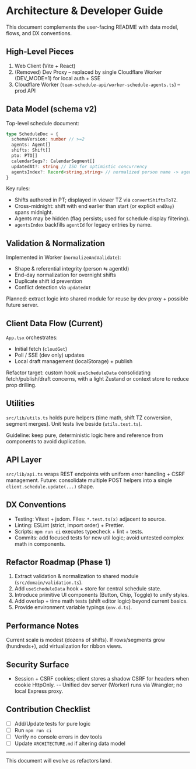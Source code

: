 # Architecture & Developer Guide

This document complements the user-facing README with data model, flows, and DX conventions.

## High-Level Pieces

1. Web Client (Vite + React)
2. (Removed) Dev Proxy – replaced by single Cloudflare Worker (DEV_MODE=1) for local auth + SSE
3. Cloudflare Worker (`team-schedule-api/worker-schedule-agents.ts`) – prod API

## Data Model (schema v2)

Top-level schedule document:
```ts
type ScheduleDoc = {
  schemaVersion: number // >=2
  agents: Agent[]
  shifts: Shift[]
  pto: PTO[]
  calendarSegs?: CalendarSegment[]
  updatedAt?: string // ISO for optimistic concurrency
  agentsIndex?: Record<string,string> // normalized person name -> agentId
}
```

Key rules:
- Shifts authored in PT; displayed in viewer TZ via `convertShiftsToTZ`.
- Cross-midnight: shift with end earlier than start (or explicit `endDay`) spans midnight.
- Agents may be hidden (flag persists; used for schedule display filtering).
- `agentsIndex` backfills `agentId` for legacy entries by name.

## Validation & Normalization

Implemented in Worker (`normalizeAndValidate`):
- Shape & referential integrity (person ⇆ agentId)
- End-day normalization for overnight shifts
- Duplicate shift id prevention
- Conflict detection via `updatedAt`

Planned: extract logic into shared module for reuse by dev proxy + possible future server.

## Client Data Flow (Current)

`App.tsx` orchestrates:
- Initial fetch (`cloudGet`)
- Poll / SSE (dev only) updates
- Local draft management (localStorage) + publish

Refactor target: custom hook `useScheduleData` consolidating fetch/publish/draft concerns, with a light Zustand or context store to reduce prop drilling.

## Utilities

`src/lib/utils.ts` holds pure helpers (time math, shift TZ conversion, segment merges). Unit tests live beside (`utils.test.ts`).

Guideline: keep pure, deterministic logic here and reference from components to avoid duplication.

## API Layer

`src/lib/api.ts` wraps REST endpoints with uniform error handling + CSRF management.
Future: consolidate multiple POST helpers into a single `client.schedule.update(...)` shape.

## DX Conventions

- Testing: Vitest + jsdom. Files: `*.test.ts(x)` adjacent to source.
- Linting: ESLint (strict, import order) + Prettier.
- Scripts: `npm run ci` executes typecheck + lint + tests.
- Commits: add focused tests for new util logic; avoid untested complex math in components.

## Refactor Roadmap (Phase 1)

1. Extract validation & normalization to shared module (`src/domain/validation.ts`).
2. Add `useScheduleData` hook + store for central schedule state.
3. Introduce primitive UI components (Button, Chip, Toggle) to unify styles.
4. Add overlap + time math tests (shift editor logic) beyond current basics.
5. Provide environment variable typings (`env.d.ts`).

## Performance Notes

Current scale is modest (dozens of shifts). If rows/segments grow (hundreds+), add virtualization for ribbon views.

## Security Surface

- Session + CSRF cookies; client stores a shadow CSRF for headers when cookie HttpOnly.
-- Unified dev server (Worker) runs via Wrangler; no local Express proxy.

## Contribution Checklist

- [ ] Add/Update tests for pure logic
- [ ] Run `npm run ci`
- [ ] Verify no console errors in dev tools
- [ ] Update `ARCHITECTURE.md` if altering data model

---
This document will evolve as refactors land.